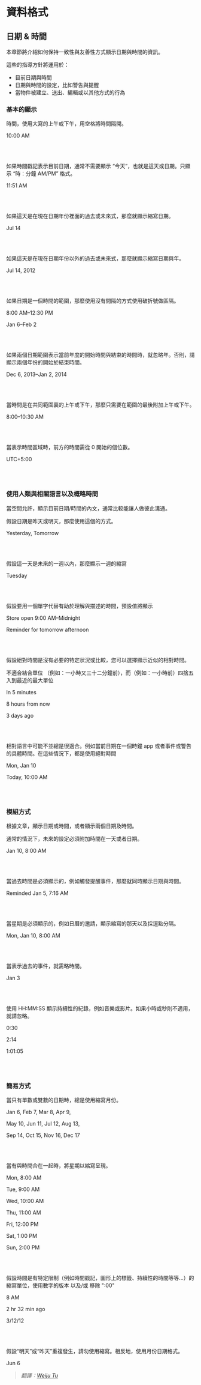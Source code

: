 # 資料格式

## 日期 & 時間

本章節將介紹如何保持一致性與友善性方式顯示日期與時間的資訊。

這些的指導方針將運用於：

- 目前日期與時間
- 日期與時間的設定，比如警告與提醒
- 當物件被建立、送出、編輯或以其他方式的行為


### 基本的顯示

時間，使用大寫的上午或下午，用空格將時間隔開。

10:00 AM

<br><br>

如果時間戳記表示目前日期，通常不需要顯示 “今天”，也就是這天或日期。只顯示 “時：分鐘 AM/PM” 格式。

11:51 AM

<br><br>

如果這天是在現在日期年份裡面的過去或未來式，那麼就顯示縮寫日期。

Jul 14

<br><br>

如果這天是在現在日期年份以外的過去或未來式，那麼就顯示縮寫日期與年。

Jul 14, 2012

<br><br>

如果日期是一個時間的範圍，那麼使用沒有間隔的方式使用破折號做區隔。

8:00 AM–12:30 PM

Jan 6–Feb 2

<br><br>

如果兩個日期範圍表示當前年度的開始時間與結束的時間時，就忽略年。否則，請顯示兩個年份的開始於結束時間。

Dec 6, 2013–Jan 2, 2014

<br><br>

當時間是在共同範圍裏的上午或下午，那麼只需要在範圍的最後附加上午或下午。

8:00–10:30 AM

<br><br>

當表示時間區域時，前方的時間需從 0 開始的個位數。

UTC+5:00

<br><br>


### 使用人類與相關語言以及概略時間

當空間允許，顯示目前日期/時間的內文，通常比較能讓人做彼此溝通。

假設日期是昨天或明天，那麼使用這個的方式。

Yesterday, Tomorrow

<br><br>

假設這一天是未來的一週以內，那麼顯示一週的縮寫

Tuesday

<br><br>

假設要用一個單字代替有助於理解與描述的時間，預設值將顯示

Store open 9:00 AM–Midnight

Reminder for tomorrow afternoon

<br><br>

假設絕對時間是沒有必要的特定狀況或比較，您可以選擇顯示近似的相對時間。

不適合結合單位 （例如：一小時又三十二分鐘前），而（例如：一小時前）四捨五入到最近的最大單位

In 5 minutes

8 hours from now

3 days ago

<br><br>

相對語言中可能不並總是很適合。例如當前日期在一個時鐘 app 或者事件或警告的具體時間。在這些情況下，都是使用絕對時間

Mon, Jan 10

Today, 10:00 AM

<br><br>

### 模組方式

根據文章，顯示日期或時間，或者顯示兩個日期及時間。

通常的情況下，未來的設定必須附加時間在一天或者日期。

Jan 10, 8:00 AM

<br><br>

當過去時間是必須顯示的，例如觸發提醒事件，那麼就同時顯示日期與時間。

Reminded Jan 5, 7:16 AM

<br><br>

當星期是必須顯示的，例如日曆的邀請，顯示縮寫的那天以及採逗點分隔。

Mon, Jan 10, 8:00 AM

<br><br>

當表示過去的事件，就需略時間。

Jan 3

<br><br>

使用 HH:MM:SS 顯示持續性的紀錄，例如音樂或影片。如果小時或秒則不適用，就請忽略。

0:30

2:14

1:01:05

<br><br>

### 簡易方式

當只有單數或雙數的日期時，總是使用縮寫月份。

Jan 6, Feb 7, Mar 8, Apr 9,

May 10, Jun 11, Jul 12, Aug 13,

Sep 14, Oct 15, Nov 16, Dec 17

<br><br>

當有與時間合在一起時，將星期以縮寫呈現。

Mon, 8:00 AM

Tue, 9:00 AM

Wed, 10:00 AM

Thu, 11:00 AM

Fri, 12:00 PM

Sat, 1:00 PM

Sun, 2:00 PM

<br><br>

假設時間是有特定限制（例如時間戳記，圖形上的標籤、持續性的時間等等...）的縮寫單位，使用數字的版本 以及/或 移除 ":00"

8 AM

2 hr 32 min ago

3/12/12

<br><br>


假設“明天”或“昨天”重複發生，請勿使用縮寫。相反地，使用月份日期格式。

Jun 6

> *翻譯：[Weiju Tu](https://www.facebook.com/weiju516)*